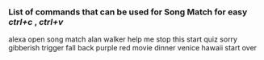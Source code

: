 ### List of commands that can be used for Song Match for easy _ctrl+c_ , _ctrl+v_

alexa open song match
alan walker
help me
stop this
start quiz
sorry
gibberish
trigger fall back
purple
red
movie
dinner
venice
hawaii
start over
